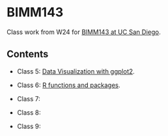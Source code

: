 # BIMM143

Class work from W24 for [BIMM143 at UC San Diego](https://bioboot.github.io/bimm143_W24/).

## Contents

- Class 5: [Data Visualization with ggplot2]().
  
- Class 6: [R functions and packages]().
  
- Class 7:
  
- Class 8:
  
- Class 9:
